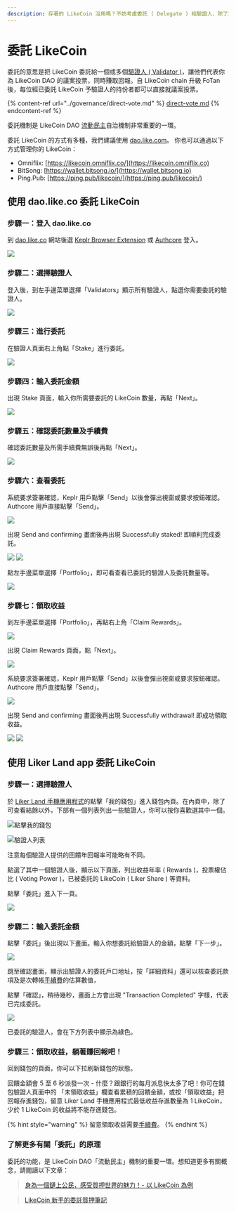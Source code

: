 ```yaml
---
description: 存著的 LikeCoin 沒用嗎？不妨考慮委託 ( Delegate ) 給驗證人，除了讓驗證人代表你對社群議案投票以外，也能同時賺取回報
---
```


# 委託 LikeCoin

委託的意思是把 LikeCoin 委託給一個或多個[驗證人 ( Validator )](../governance/what-is-a-validator/)，讓他們代表你為 LikeCoin DAO 的議案投票，同時賺取回報。自 LikeCoin chain 升級 FoTan 後，每位經已委託 LikeCoin 予驗證人的持份者都可以直接就議案投票。

{% content-ref url="../governance/direct-vote.md" %}
[direct-vote.md](../governance/direct-vote.md)
{% endcontent-ref %}

委託機制是 LikeCoin DAO [流動民主](../governance/liquid-democracy.md)自治機制非常重要的一環。

委託 LikeCoin 的方式有多種，我們建議使用 [dao.like.com](https://dao.like.co)。 你也可以通過以下方式管理你的 LikeCoin：

* Omniflix: [https://likecoin.omniflix.co/](https://likecoin.omniflix.co)
* BitSong: [https://wallet.bitsong.io/](https://wallet.bitsong.io)
* Ping.Pub: [https://ping.pub/likecoin/](https://ping.pub/likecoin/)

## 使用 dao.like.co 委託 LikeCoin

### 步驟一：登入 dao.like.co

到 [dao.like.co](https://dao.like.co) 網站後選 [Keplr Browser Extension](../../user-guide/liker-id/register-with-keplr.md) 或 [Authcore](../../user-guide/liker-id/register/) 登入。

![](<../../.gitbook/assets/Civic Liker Web 3-01.png>)

### 步驟二：選擇驗證人

登入後，到左手邊菜單選擇「Validators」顯示所有驗證人，點選你需要委託的驗證人。

![](<../../.gitbook/assets/Civic Liker Web 3-02.png>)

### 步驟三：進行委託

在驗證人頁面右上角點「Stake」進行委託。

![](<../../.gitbook/assets/Civic Liker Web 3-03.png>)

### 步驟四：輸入委託金額

出現 Stake 頁面，輸入你所需要委託的 LikeCoin 數量，再點「Next」。

![](<../../.gitbook/assets/Civic Liker Web 3-04.png>)

### 步驟五：確認委託數量及手續費

確認委託數量及所需手續費無誤後再點「Next」。

![](<../../.gitbook/assets/Civic Liker Web 3-05.png>)

### 步驟六：查看委託

系統要求簽署確認，Keplr 用戶點擊「Send」以後會彈出視窗或要求按鈕確認。Authcore 用戶直接點擊「Send」。

![](<../../.gitbook/assets/Civic Liker Web 3-06.png>)

出現 Send and confirming 畫面後再出現 Successfully staked! 即順利完成委託。

![](<../../.gitbook/assets/Civic Liker Web 3-07.png>) ![](<../../.gitbook/assets/Civic Liker Web 3-08.png>)

點左手邊菜單選擇「Portfolio」，即可看查看已委託的驗證人及委託數量等。

![](<../../.gitbook/assets/Civic Liker Web 3-09.png>)

### 步驟七：領取收益

到左手邊菜單選擇「Portfolio」，再點右上角「Claim Rewards」。

![](<../../.gitbook/assets/dao.like.co withdraw rewards 01.png>)

出現 Claim Rewards 頁面，點「Next」。

![](<../../.gitbook/assets/dao.like.co withdraw rewards 02.png>)

系統要求簽署確認，Keplr 用戶點擊「Send」以後會彈出視窗或要求按鈕確認。Authcore 用戶直接點擊「Send」。

![](<../../.gitbook/assets/dao.like.co withdraw rewards 03.png>)

出現 Send and confirming 畫面後再出現 Successfully withdrawal! 即成功領取收益。

![](<../../.gitbook/assets/dao.like.co withdraw rewards 04.png>) ![](<../../.gitbook/assets/dao.like.co withdraw rewards 05.png>)

## 使用 Liker Land app 委託 LikeCoin

### 步驟一：選擇驗證人

於 [Liker Land 手機應用程式](https://liker.land/getapp)的點擊「我的錢包」進入錢包內頁。在內頁中，除了可查看結餘以外，下部有一個列表列出一些驗證人，你可以按你喜歡選其中一個。

![點擊我的錢包](../../.gitbook/assets/delegate-4.png)

![驗證人列表](../../.gitbook/assets/delegate-5.png)

注意每個驗證人提供的回饋年回報率可能略有不同。

點選了其中一個驗證人後，顯示以下頁面，列出收益年率 ( Rewards )，投票權佔比 ( Voting Power )，已被委託的 LikeCoin ( Liker Share ) 等資料。

點擊「委託」進入下一頁。

![](../../.gitbook/assets/delegate-1.png)

### 步驟二：輸入委託金額

點擊「委託」後出現以下畫面。輸入你想委託給驗證人的金額，點擊「下一步」。

![](../../.gitbook/assets/delegate-2.png)

跳至確認畫面，顯示出驗證人的委託戶口地址，按「詳細資料」還可以核查委託款項及是次轉帳[手續費](../wallet/transaction-fee.md)的估算數值，

點擊「確認」，稍待幾秒，畫面上方會出現 "Transaction Completed" 字樣，代表已完成委託。

![](../../.gitbook/assets/delegate-3.png)

已委託的驗證人，會在下方列表中顯示為綠色。

### 步驟三：領取收益，躺著賺回報吧！

回到錢包的頁面，你可以下拉刷新錢包的狀態。

回饋金額會 5 至 6 秒派發一次 - 什麼？跟銀行的每月派息快太多了吧！你可在錢包驗證人頁面中的 「未領取收益」欄查看累積的回饋金額，或按「領取收益」把回報存進錢包，留意 Liker Land 手機應用程式最低收益存進數量為 1 LikeCoin，少於 1 LikeCoin 的收益將不能存進錢包。

{% hint style="warning" %}
留意領取收益需要[手續費](../wallet/transaction-fee.md)。
{% endhint %}

### 了解更多有關「委託」的原理

委託的功能，是 LikeCoin DAO「流動民主」機制的重要一環。想知道更多有關概念，請閱讀以下文章：

> [身為一個鏈上公民，感受質押世界的魅力！- 以 LikeCoin 為例](https://matters.news/@dablog/%E8%BA%AB%E7%82%BA%E4%B8%80%E5%80%8B%E9%8F%88%E4%B8%8A%E5%85%AC%E6%B0%91-%E6%84%9F%E5%8F%97%E8%B3%AA%E6%8A%BC%E4%B8%96%E7%95%8C%E7%9A%84%E9%AD%85%E5%8A%9B-%E4%BB%A5-like-coin-%E7%82%BA%E4%BE%8B-zdpuB1ePtb7TNzYpbfkdhNmf8REKkQxNX5MgRRir1BG6pWVts)

> [LikeCoin 新手的委託質押筆記](https://matters.news/@huanlin/like-coin-%E6%96%B0%E6%89%8B%E7%9A%84%E5%A7%94%E8%A8%97%E8%B3%AA%E6%8A%BC%E7%AD%86%E8%A8%98-bafyreifhicuom74neq4sojpkta6thdsia3y4zf7dmolgajvgph4c3usx5u)
